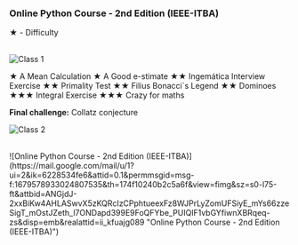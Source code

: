 
### Online Python Course - 2nd Edition  (IEEE-ITBA)
★ - Difficulty
<br><br>

![Class 1](https://mail.google.com/mail/u/1?ui=2&ik=6228534fe6&attid=0.2&permmsgid=msg-f:1679653555329548212&th=174f54026723bfb4&view=fimg&sz=s0-l75-ft&attbid=ANGjdJ-KR_iTWk-KAIWeeNnufVKemqXm8CYkQHveJRxtGIOzVltG7ngm-qNUprZgOU2QLJriy0wqsD5Q4PIGShUZftXJjQaXNdrRNEdNIQ7mP814slue9jYhGoz2tBk&disp=emb&realattid=ii_kfvjei160 "### Class 1")

★ A Mean Calculation
★ A Good e-stimate
★★ Ingemática Interview Exercise
★★  Primality Test
★★  Filius Bonacci´s Legend
★★  Dominoes
★★★  Integral Exercise
★★★  Crazy for maths

**Final challenge:** Collatz conjecture

![Class 2](https://mail.google.com/mail/u/1?ui=2&ik=6228534fe6&attid=0.0.3&permmsgid=msg-f:1680252964311649092&th=1751752b2e97cb44&view=fimg&sz=s0-l75-ft&attbid=ANGjdJ_vaK9h52cxjOD5dBOrc_rZ314RsA7GXty5ukvx25hioyN8sXTthda9VGp1wZdDgyM9ZSehBbawdBOVl8a0bu6_au11YvBSS1zbC4nN8U1-cZj-KzXY9LnDz7U&disp=emb&realattid=ii_kg4f1c3x0 "Class 2")

<br>
![Online Python Course - 2nd Edition  (IEEE-ITBA)](https://mail.google.com/mail/u/1?ui=2&ik=6228534fe6&attid=0.1&permmsgid=msg-f:1679578933024807535&th=174f10240b2c5a6f&view=fimg&sz=s0-l75-ft&attbid=ANGjdJ-2xxBiKw4AHLASwvX5zKQRcIzCPphtueexFz8WJPrLyZomUFSiyE_mYs66zzeSigT_mOstJZeth_l7ONDapd399E9FoQFYbe_PUIQlF1vbGYfiwnXBRqeq-zs&disp=emb&realattid=ii_kfuajg089 "Online Python Course - 2nd Edition  (IEEE-ITBA)")

